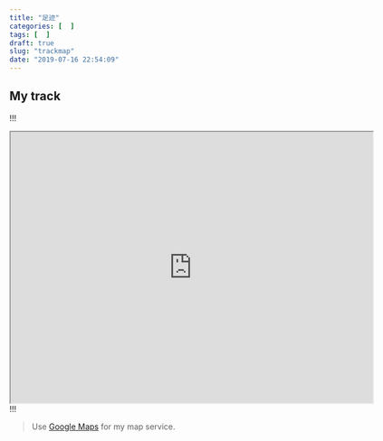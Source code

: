 ```yaml
---
title: "足迹"
categories: [  ]
tags: [  ]
draft: true
slug: "trackmap"
date: "2019-07-16 22:54:09"
---
```


## My track
!!!
<iframe src="https://www.google.com/maps/d/embed?mid=1EH7eUXxKVilZQMgo03TbibHnLxq0i_Dq" width="640" height="480" ></iframe>
!!!

>Use [Google Maps](https://www.google.com/maps) for my map service.